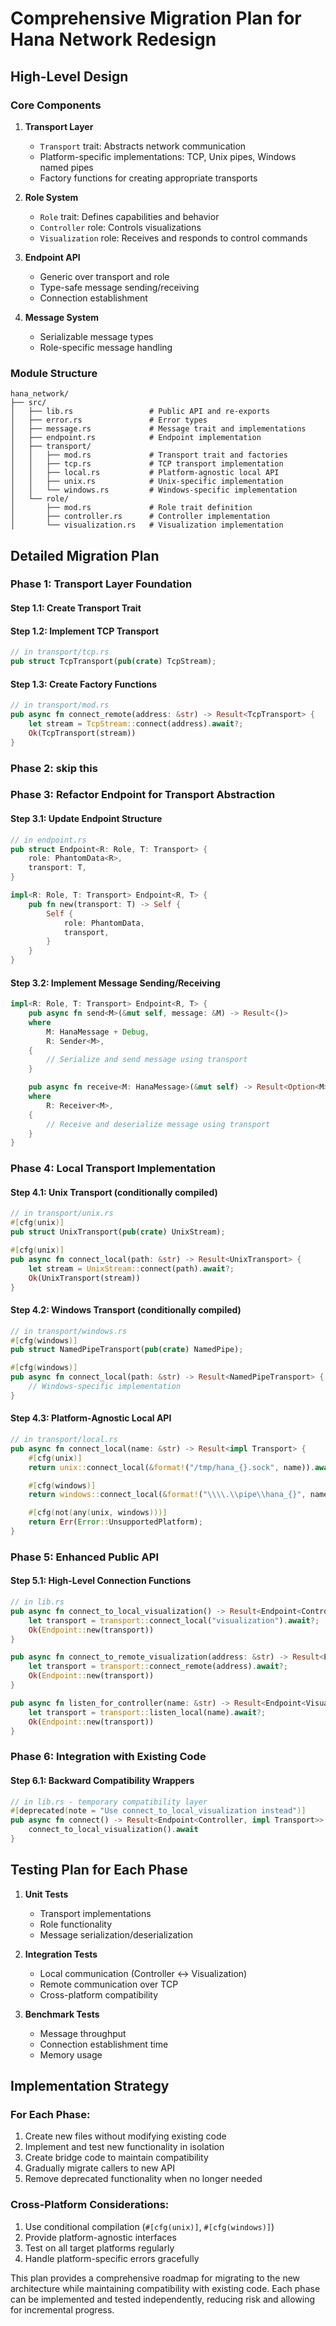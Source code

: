 # Comprehensive Migration Plan for Hana Network Redesign

## High-Level Design

### Core Components

1. **Transport Layer**
   - `Transport` trait: Abstracts network communication
   - Platform-specific implementations: TCP, Unix pipes, Windows named pipes
   - Factory functions for creating appropriate transports

2. **Role System**
   - `Role` trait: Defines capabilities and behavior
   - `Controller` role: Controls visualizations
   - `Visualization` role: Receives and responds to control commands

3. **Endpoint API**
   - Generic over transport and role
   - Type-safe message sending/receiving
   - Connection establishment

4. **Message System**
   - Serializable message types
   - Role-specific message handling

### Module Structure

```
hana_network/
├── src/
│   ├── lib.rs                 # Public API and re-exports
│   ├── error.rs               # Error types
│   ├── message.rs             # Message trait and implementations
│   ├── endpoint.rs            # Endpoint implementation
│   ├── transport/
│   │   ├── mod.rs             # Transport trait and factories
│   │   ├── tcp.rs             # TCP transport implementation
│   │   ├── local.rs           # Platform-agnostic local API
│   │   ├── unix.rs            # Unix-specific implementation
│   │   └── windows.rs         # Windows-specific implementation
│   └── role/
│       ├── mod.rs             # Role trait definition
│       ├── controller.rs      # Controller implementation
│       └── visualization.rs   # Visualization implementation
```

## Detailed Migration Plan

### Phase 1: Transport Layer Foundation

#### Step 1.1: Create Transport Trait
#### Step 1.2: Implement TCP Transport
```rust
// in transport/tcp.rs
pub struct TcpTransport(pub(crate) TcpStream);

```

#### Step 1.3: Create Factory Functions
```rust
// in transport/mod.rs
pub async fn connect_remote(address: &str) -> Result<TcpTransport> {
    let stream = TcpStream::connect(address).await?;
    Ok(TcpTransport(stream))
}
```
### Phase 2: skip this
### Phase 3: Refactor Endpoint for Transport Abstraction

#### Step 3.1: Update Endpoint Structure
```rust
// in endpoint.rs
pub struct Endpoint<R: Role, T: Transport> {
    role: PhantomData<R>,
    transport: T,
}

impl<R: Role, T: Transport> Endpoint<R, T> {
    pub fn new(transport: T) -> Self {
        Self {
            role: PhantomData,
            transport,
        }
    }
}
```

#### Step 3.2: Implement Message Sending/Receiving
```rust
impl<R: Role, T: Transport> Endpoint<R, T> {
    pub async fn send<M>(&mut self, message: &M) -> Result<()>
    where
        M: HanaMessage + Debug,
        R: Sender<M>,
    {
        // Serialize and send message using transport
    }

    pub async fn receive<M: HanaMessage>(&mut self) -> Result<Option<M>>
    where
        R: Receiver<M>,
    {
        // Receive and deserialize message using transport
    }
}
```

### Phase 4: Local Transport Implementation

#### Step 4.1: Unix Transport (conditionally compiled)
```rust
// in transport/unix.rs
#[cfg(unix)]
pub struct UnixTransport(pub(crate) UnixStream);

#[cfg(unix)]
pub async fn connect_local(path: &str) -> Result<UnixTransport> {
    let stream = UnixStream::connect(path).await?;
    Ok(UnixTransport(stream))
}
```

#### Step 4.2: Windows Transport (conditionally compiled)
```rust
// in transport/windows.rs
#[cfg(windows)]
pub struct NamedPipeTransport(pub(crate) NamedPipe);

#[cfg(windows)]
pub async fn connect_local(path: &str) -> Result<NamedPipeTransport> {
    // Windows-specific implementation
}
```

#### Step 4.3: Platform-Agnostic Local API
```rust
// in transport/local.rs
pub async fn connect_local(name: &str) -> Result<impl Transport> {
    #[cfg(unix)]
    return unix::connect_local(&format!("/tmp/hana_{}.sock", name)).await;

    #[cfg(windows)]
    return windows::connect_local(&format!("\\\\.\\pipe\\hana_{}", name)).await;

    #[cfg(not(any(unix, windows)))]
    return Err(Error::UnsupportedPlatform);
}
```

### Phase 5: Enhanced Public API

#### Step 5.1: High-Level Connection Functions
```rust
// in lib.rs
pub async fn connect_to_local_visualization() -> Result<Endpoint<Controller, impl Transport>> {
    let transport = transport::connect_local("visualization").await?;
    Ok(Endpoint::new(transport))
}

pub async fn connect_to_remote_visualization(address: &str) -> Result<Endpoint<Controller, impl Transport>> {
    let transport = transport::connect_remote(address).await?;
    Ok(Endpoint::new(transport))
}

pub async fn listen_for_controller(name: &str) -> Result<Endpoint<Visualization, impl Transport>> {
    let transport = transport::listen_local(name).await?;
    Ok(Endpoint::new(transport))
}
```

### Phase 6: Integration with Existing Code

#### Step 6.1: Backward Compatibility Wrappers
```rust
// in lib.rs - temporary compatibility layer
#[deprecated(note = "Use connect_to_local_visualization instead")]
pub async fn connect() -> Result<Endpoint<Controller, impl Transport>> {
    connect_to_local_visualization().await
}
```

## Testing Plan for Each Phase

1. **Unit Tests**
   - Transport implementations
   - Role functionality
   - Message serialization/deserialization

2. **Integration Tests**
   - Local communication (Controller ↔ Visualization)
   - Remote communication over TCP
   - Cross-platform compatibility

3. **Benchmark Tests**
   - Message throughput
   - Connection establishment time
   - Memory usage

## Implementation Strategy

### For Each Phase:

1. Create new files without modifying existing code
2. Implement and test new functionality in isolation
3. Create bridge code to maintain compatibility
4. Gradually migrate callers to new API
5. Remove deprecated functionality when no longer needed

### Cross-Platform Considerations:

1. Use conditional compilation (`#[cfg(unix)]`, `#[cfg(windows)]`)
2. Provide platform-agnostic interfaces
3. Test on all target platforms regularly
4. Handle platform-specific errors gracefully

This plan provides a comprehensive roadmap for migrating to the new architecture while maintaining compatibility with existing code. Each phase can be implemented and tested independently, reducing risk and allowing for incremental progress.
